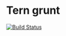 # Tern grunt

[![Build Status](https://secure.travis-ci.org/angelozerr/tern-grunt.png)](http://travis-ci.org/angelozerr/tern-grunt)